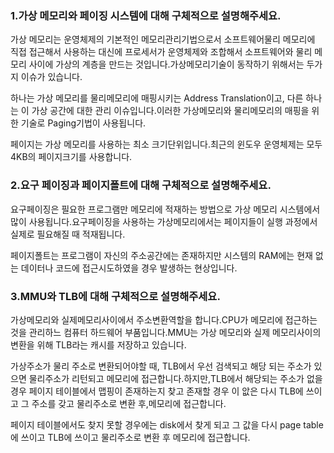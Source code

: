 ### 1.가상 메모리와 페이징 시스템에 대해 구체적으로 설명해주세요.

가상 메모리는 운영체제의 기본적인 메모리관리기법으로서 소프트웨어물리 메모리에 직접 접근해서 사용하는 대신에 프로세서가 운영체제와 조합해서 소프트웨어와 물리 메모리 사이에 가상의 계층을 만드는 것입니다.가상메모리기술이 동작하기 위해서는 두가지 이슈가 있습니다.

하나는 가상 메모리를 물리메모리에 매핑시키는 Address Translation이고, 다른 하나는 이 가상 공간에 대한 관리 이슈입니다.이러한 가상메모리와 물리메모리의 매핑을 위한 기술로 Paging기법이 사용됩니다.

페이지는 가상 메모리를 사용하는 최소 크기단위입니다.최근의 윈도우 운영체제는 모두 4KB의 페이지크기를 사용합니다.

### 2.요구 페이징과 페이지폴트에 대해 구체적으로 설명해주세요.

요구페이징은 필요한 프로그램만 메모리에 적재하는 방법으로 가상 메모리 시스템에서 많이 사용됩니다.요구페이징을 사용하는 가상메모리에서는 페이지들이 실행 과정에서 실제로 필요해질 때 적재됩니다.

페이지폴트는 프로그램이 자신의 주소공간에는 존재하지만 시스템의 RAM에는 현재 없는 데이터나 코드에 접근시도하였을 경우 발생하는 현상입니다.

### 3.MMU와 TLB에 대해 구체적으로 설명해주세요.

가상메모리와 실제메모리사이에서 주소변환역할을 합니다.CPU가 메모리에 접근하는 것을 관리하느 컴퓨터 하드웨어 부품입니다.MMU는 가상 메모리와 실제 메모리사이의 변환을 위해 TLB라는 캐시를 저장하고 있습니다.

가상주소가 물리 주소로 변환되어야할 때, TLB에서 우선 검색되고 해당 되는 주소가 있으면 물리주소가 리턴되고 메모리에 접근합니다.하지만,TLB에서 해당되는 주소가 없을경우 페이지 테이블에서 맵핑이 존재하는지 찾고 존재할 경우 이 앖은 다시 TLB에 쓰이고 그 주소를 갖고 물리주소로 변환 후,메모리에 접근합니다.

페이지 테이블에서도 찾지 못할 경우에는 disk에서 찾게 되고 그 값을 다시 page table에 쓰이고 TLB에 쓰이고 물리주소로 변환 후 메모리에 접근합니다.